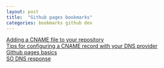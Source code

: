 ```yaml
---
layout: post
title:  "Github pages bookmarks"
categories: bookmarks github dev
---
```


[Adding a CNAME file to your repository](https://help.github.com/articles/adding-a-cname-file-to-your-repository/)  
[Tips for configuring a CNAME record with your DNS provider](https://help.github.com/articles/tips-for-configuring-a-cname-record-with-your-dns-provider/)  
[Github pages basics](https://help.github.com/categories/github-pages-basics/)  
[SO DNS response](http://stackoverflow.com/questions/23375422/how-to-setup-github-pages-to-redirect-dns-requests-from-subdomain-e-g-www-to)  

